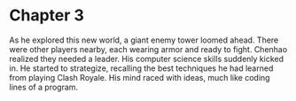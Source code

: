 # Chapter 3

As he explored this new world, a giant enemy tower loomed ahead. There were other players nearby, each wearing armor and ready to fight. Chenhao realized they needed a leader. His computer science skills suddenly kicked in. He started to strategize, recalling the best techniques he had learned from playing Clash Royale. His mind raced with ideas, much like coding lines of a program.